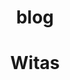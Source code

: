 # blog
<!DOCTYPE HTML>
<html>
<head>
   <title>Strona </title>
   <style>
      h1{
      text-align: center;
     }
     . j{
      background-Color: black;
      color: white;
     } 
     . d{
      background-color: white;
      color: black;
     } 
      </style>
</head>
<body>
<h1><strong><span class="j" >W</span><span class="d" >i</span><span class="j" >t</span><span class="d" >a</span><span class="j" >s</span></strong></h1>









</body>
</html>
